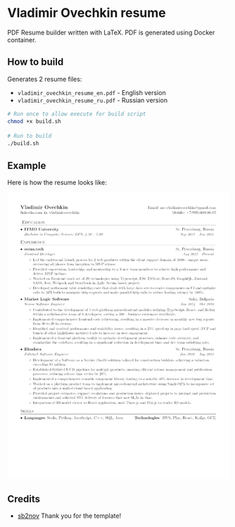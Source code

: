 # Vladimir Ovechkin resume

PDF Resume builder written with LaTeX. PDF is generated using Docker container.

## How to build

Generates 2 resume files:
- `vladimir_ovechkin_resume_en.pdf` - English version
- `vladimir_ovechkin_resume_ru.pdf` - Russian version

```sh
# Run once to allow execute for build script
chmod +x build.sh

# Run to build
./build.sh
```

## Example

Here is how the resume looks like:

![Resume](./vladimir_ovechkin_resume_en.png)

## Credits

- [sb2nov](https://github.com/sb2nov) Thank you for the template!
